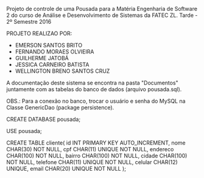 Projeto de controle de uma Pousada para a Matéria Engenharia de Software 2 
do curso de Análise e Desenvolvimento de Sistemas da FATEC ZL. 
Tarde - 2º Semestre 2016

PROJETO REALIZAO POR:

- EMERSON SANTOS BRITO
- FERNANDO MORAES OLVIEIRA
- GUILHERME JATOBÁ
- JESSICA CARNEIRO BATISTA
- WELLINGTON BRENO SANTOS CRUZ

A documentação deste sistema se encontra na pasta "Documentos" juntamente 
com as tabelas do banco de dados (arquivo pousada.sql).

OBS.: Para a conexão no banco, trocar o usuário e senha do MySQL 
na Classe GenericDao (package persistence).


CREATE DATABASE pousada;

USE pousada;

CREATE TABLE cliente(
  id INT PRIMARY KEY AUTO_INCREMENT,
  nome CHAR(30) NOT NULL,
  cpf CHAR(11) UNIQUE NOT NULL,
  endereco CHAR(100) NOT NULL,
  bairro CHAR(100) NOT NULL,
  cidade CHAR(100) NOT NULL,
  telefone CHAR(11) UNIQUE NOT NULL,
  celular CHAR(12) UNIQUE,
  email CHAR(20) UNIQUE NOT NULL
);